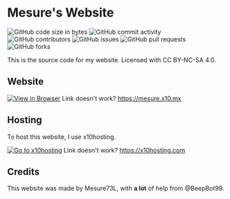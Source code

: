 # Mesure's Website
![GitHub code size in bytes](https://img.shields.io/github/languages/code-size/mesure73l/mesures-website)
![GitHub commit activity](https://img.shields.io/github/commit-activity/t/mesure73l/mesures-website)
![GitHub contributors](https://img.shields.io/github/contributors/mesure73l/mesures-website)
![GitHub issues](https://img.shields.io/github/issues/mesure73l/mesures-website)
![GitHub pull requests](https://img.shields.io/github/issues-pr/mesure73l/mesures-website)
![GitHub forks](https://img.shields.io/github/forks/mesure73l/mesures-website?style=flat)


This is the source code for my website.
Licensed with CC BY-NC-SA 4.0.

## Website

[![View in Browser](https://github.com/Mesure73L/Mesures-Website/assets/115181664/b59a70c1-d8f6-44ca-9bd7-d6ba508d517a)](https://mesure.x10.mx/)
Link doesn't work? <https://mesure.x10.mx>

## Hosting

To host this website, I use x10hosting.

[![Go to x10hosting](https://github.com/Mesure73L/Mesures-Website/assets/115181664/ce7312be-77f1-4e1a-83cb-51fa31c10edd)](https://x10hosting.com)
Link doesn't work? <https://x10hosting.com>

## Credits

This website was made by Mesure73L, with **a lot** of help from @BeepBot99.
